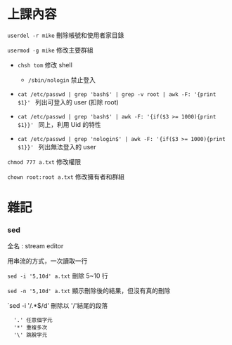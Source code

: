 # 上課內容

`userdel -r mike` 刪除帳號和使用者家目錄

`usermod -g mike` 修改主要群組

* `chsh tom` 修改 shell

    * `/sbin/nologin` 禁止登入

* `cat /etc/passwd | grep 'bash$' | grep -v root | awk -F: '{print $1}' ` 列出可登入的 user (扣除 root)

* `cat /etc/passwd | grep 'bash$' | awk -F: '{if($3 >= 1000){print $1}}' ` 同上，利用 Uid 的特性

* `cat /etc/passwd | grep 'nologin$' | awk -F: '{if($3 >= 1000){print $1}}' ` 列出無法登入的 user

`chmod 777 a.txt` 修改權限

`chown root:root a.txt` 修改擁有者和群組

# 雜記

### sed

全名 : stream editor 

用串流的方式，一次讀取一行

`sed -i '5,10d' a.txt` 刪除 5~10 行

`sed -n '5,10d' a.txt` 顯示刪除後的結果，但沒有真的刪除

`sed -i '/.*\$/d' 刪除以 '/'結尾的段落
   
      '.' 任意個字元
      '*' 重複多次
      '\' 跳脫字元
